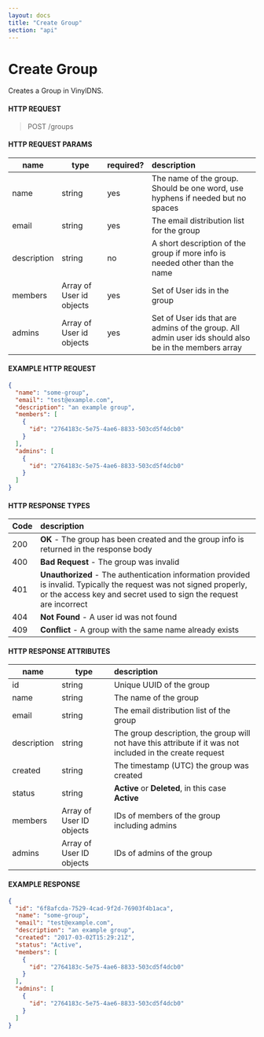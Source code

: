 ```yaml
---
layout: docs
title: "Create Group"
section: "api"
---
```


# Create Group

Creates a Group in VinylDNS.

#### HTTP REQUEST

> POST /groups

#### HTTP REQUEST PARAMS

name          | type          | required?   | description |
 ------------ | ------------- | ----------- | :---------- |
name          | string        | yes         | The name of the group. Should be one word, use hyphens if needed but no spaces |
email         | string        | yes         | The email distribution list for the group |
description   | string        | no          | A short description of the group if more info is needed other than the name |
members       | Array of User id objects        | yes         | Set of User ids in the group |
admins        | Array of User id objects        | yes         | Set of User ids that are admins of the group. All admin user ids should also be in the members array |

#### EXAMPLE HTTP REQUEST

```json
{
  "name": "some-group",
  "email": "test@example.com",
  "description": "an example group", 
  "members": [
    {
      "id": "2764183c-5e75-4ae6-8833-503cd5f4dcb0"
    }
  ],
  "admins": [
    {
      "id": "2764183c-5e75-4ae6-8833-503cd5f4dcb0"
    }
  ]
}
```

#### HTTP RESPONSE TYPES

Code          | description |
 ------------ | :---------- |
200           | **OK** - The group has been created and the group info is returned in the response body |
400           | **Bad Request** - The group was invalid |
401           | **Unauthorized** - The authentication information provided is invalid.  Typically the request was not signed properly, or the access key and secret used to sign the request are incorrect |
404           | **Not Found** - A user id was not found |
409           | **Conflict** - A group with the same name already exists |

#### HTTP RESPONSE ATTRIBUTES

name          | type          | description |
 ------------ | ------------- | :---------- |
id            | string        | Unique UUID of the group |
name          | string           | The name of the group |
email         | string        | The email distribution list of the group |
description   | string        | The group description, the group will not have this attribute if it was not included in the create request |
created       | string        | The timestamp (UTC) the group was created |
status        | string        | **Active** or **Deleted**, in this case **Active** |
members       | Array of User ID objects        | IDs of members of the group including admins |
admins        | Array of User ID objects        | IDs of admins of the group |

#### EXAMPLE RESPONSE

```json
{
  "id": "6f8afcda-7529-4cad-9f2d-76903f4b1aca",
  "name": "some-group",
  "email": "test@example.com",
  "description": "an example group",
  "created": "2017-03-02T15:29:21Z",
  "status": "Active",
  "members": [
    {
      "id": "2764183c-5e75-4ae6-8833-503cd5f4dcb0"
    }
  ],
  "admins": [
    {
      "id": "2764183c-5e75-4ae6-8833-503cd5f4dcb0"
    }
  ]
}
```
